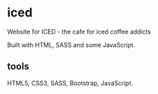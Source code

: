 # iced
Website for ICED - the cafe for iced coffee addicts

Built with HTML, SASS and some JavaScript.

## tools
HTML5, CSS3, SASS, Bootstrap, JavaScript.
